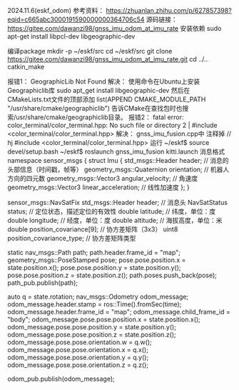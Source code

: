 2024.11.6(eskf_odom)
参考资料：
https://zhuanlan.zhihu.com/p/627857398?eqid=c665abc3000191590000000364706c54
源码链接：
https://gitee.com/dawanzi98/gnss_imu_odom_at_imu_rate
安装依赖
sudo apt-get install libpcl-dev libgeographic-dev

编译package
mkdir -p ~/eskf/src
cd ~/eskf/src
git clone https://gitee.com/dawanzi98/gnss_imu_odom_at_imu_rate.git
cd ../..
catkin_make

报错1：
GeographicLib Not Found
解决：
使用命令在Ubuntu上安装Geographiclib库
sudo apt_get install libgeographic-dev
然后在CMakeLists.txt文件的顶部添加
list(APPEND CMAKE_MODULE_PATH "/usr/share/cmake/geographiclib")
告诉CMake在查找包时也搜索/usr/share/cmake/geographiclib目录。
报错2：
fatal error: color_terminal/color_terminal.hpp: No such file or directory
 2 | #include <color_terminal/color_terminal.hpp>
解决：
gnss_imu_fusion.cpp中
注释掉
// hj #include <color_terminal/color_terminal.hpp>
运行
~/eskf$ source devel/setup.bash
~/eskf$ roslaunch gnss_imu_fusion kitti.launch
消息格式
namespace sensor_msgs
{
  struct Imu
  {
    std_msgs::Header header;  // 消息的头部信息（时间戳，帧等）
    geometry_msgs::Quaternion orientation;  // 机器人方向的四元数
    geometry_msgs::Vector3 angular_velocity;  // 角速度
    geometry_msgs::Vector3 linear_acceleration;  // 线性加速度
  };
}


sensor_msgs::NavSatFix
std_msgs::Header header;  // 消息头
NavSatStatus status;      // 定位状态，描述定位的有效性
double latitude;          // 纬度，单位：度
double longitude;         // 经度，单位：度
double altitude;          // 海拔高度，单位：米
double position_covariance[9]; // 协方差矩阵（3x3）
uint8 position_covariance_type; // 协方差矩阵类型

static nav_msgs::Path path;
path.header.frame_id = "map";
geometry_msgs::PoseStamped pose;
pose.pose.position.x = state.position.x();
pose.pose.position.y = state.position.y();
pose.pose.position.z = state.position.z();
path.poses.push_back(pose);
path_pub.publish(path);

auto q = state.rotation;
nav_msgs::Odometry odom_message;
odom_message.header.stamp = ros::Time().fromSec(time);
odom_message.header.frame_id = "map";
odom_message.child_frame_id = "body";
odom_message.pose.pose.position.x = state.position.x();
odom_message.pose.pose.position.y = state.position.y();
odom_message.pose.pose.position.z = state.position.z();
odom_message.pose.pose.orientation.w = q.w();
odom_message.pose.pose.orientation.x = q.x();
odom_message.pose.pose.orientation.y = q.y();
odom_message.pose.pose.orientation.z = q.z();

odom_pub.publish(odom_message);
